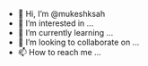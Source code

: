 - 👋 Hi, I’m @mukeshksah
- 👀 I’m interested in ...
- 🌱 I’m currently learning ...
- 💞️ I’m looking to collaborate on ...
- 📫 How to reach me ...

<!---
mukeshksah/mukeshksah is a ✨ special ✨ repository because its `README.md` (this file) appears on your GitHub profile.
You can click the Preview link to take a look at your changes.
--->

